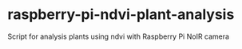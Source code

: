 # raspberry-pi-ndvi-plant-analysis
Script for analysis plants using ndvi with Raspberry Pi NoIR camera
